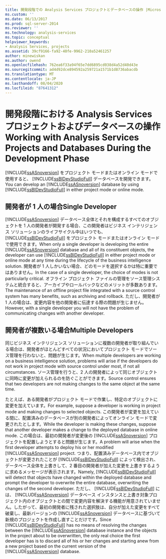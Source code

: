 ```yaml
---
title: 開発段階での Analysis Services プロジェクトとデータベースの操作 |Microsoft Docs
ms.custom: ''
ms.date: 06/13/2017
ms.prod: sql-server-2014
ms.reviewer: ''
ms.technology: analysis-services
ms.topic: conceptual
helpviewer_keywords:
- Analysis Services, projects
ms.assetid: 39cf9166-fa92-40fe-9962-210a52461257
author: minewiskan
ms.author: owend
ms.openlocfilehash: 762ea6f33a94f65e7dd6895cd038d4a52d40d43e
ms.sourcegitcommit: ad4d92dce894592a259721a1571b1d8736abacdb
ms.translationtype: MT
ms.contentlocale: ja-JP
ms.lasthandoff: 08/04/2020
ms.locfileid: "87641312"
---
```

# <a name="working-with-analysis-services-projects-and-databases-during-the-development-phase"></a><span data-ttu-id="60331-102">開発段階における Analysis Services プロジェクトおよびデータベースの操作</span><span class="sxs-lookup"><span data-stu-id="60331-102">Working with Analysis Services Projects and Databases During the Development Phase</span></span>
  <span data-ttu-id="60331-103">[!INCLUDE[ssASnoversion](../../includes/ssasnoversion-md.md)] をプロジェクト モードまたはオンライン モードで使用すると、 [!INCLUDE[ssBIDevStudioFull](../../includes/ssbidevstudiofull-md.md)] データベースを開発できます。</span><span class="sxs-lookup"><span data-stu-id="60331-103">You can develop an [!INCLUDE[ssASnoversion](../../includes/ssasnoversion-md.md)] database by using [!INCLUDE[ssBIDevStudioFull](../../includes/ssbidevstudiofull-md.md)] in either project mode or online mode.</span></span>  
  
## <a name="single-developer"></a><span data-ttu-id="60331-104">開発者が 1 人の場合</span><span class="sxs-lookup"><span data-stu-id="60331-104">Single Developer</span></span>  
 <span data-ttu-id="60331-105">[!INCLUDE[ssASnoversion](../../includes/ssasnoversion-md.md)] データベース全体とそれを構成するすべてのオブジェクトを 1 人の開発者が開発する場合、この開発者はビジネス インテリジェンス ソリューションのライフサイクル中はいつでも、 [!INCLUDE[ssBIDevStudioFull](../../includes/ssbidevstudiofull-md.md)] をプロジェクト モードまたはオンライン モードで使用できます。</span><span class="sxs-lookup"><span data-stu-id="60331-105">When only a single developer is developing the entire [!INCLUDE[ssASnoversion](../../includes/ssasnoversion-md.md)] database and all of its constituent objects, the developer can use [!INCLUDE[ssBIDevStudioFull](../../includes/ssbidevstudiofull-md.md)] in either project mode or online mode at any time during the lifecycle of the business intelligence solution.</span></span> <span data-ttu-id="60331-106">開発者が 1 人しかいない場合、どのモードを選択するかは特に重要ではありません。</span><span class="sxs-lookup"><span data-stu-id="60331-106">In the case of a single developer, the choice of modes is not particularly critical.</span></span> <span data-ttu-id="60331-107">オフライン プロジェクト ファイルの管理をソース管理システムと統合すると、アーカイブやロールバックなどのメリットが多数あります。</span><span class="sxs-lookup"><span data-stu-id="60331-107">The maintenance of an offline project file integrated with a source control system has many benefits, such as archiving and rollback.</span></span> <span data-ttu-id="60331-108">ただし、開発者が 1 人の場合は、変更内容を他の開発者に伝達する際の問題が生じません。</span><span class="sxs-lookup"><span data-stu-id="60331-108">However, with a single developer you will not have the problem of communicating changes with another developer.</span></span>  
  
## <a name="multiple-developers"></a><span data-ttu-id="60331-109">開発者が複数いる場合</span><span class="sxs-lookup"><span data-stu-id="60331-109">Multiple Developers</span></span>  
 <span data-ttu-id="60331-110">同じビジネス インテリジェンス ソリューションに複数の開発者が取り組んでいる場合は、開発者がほとんどすべての状況においてプロジェクト モードでソース管理を行わないと、問題が生じます。</span><span class="sxs-lookup"><span data-stu-id="60331-110">When multiple developers are working on a business intelligence solution, problems will arise if the developers do not work in project mode with source control under most, if not all circumstances.</span></span> <span data-ttu-id="60331-111">ソース管理を行うと、2 人の開発者によって同じオブジェクトに同時に変更が加えられるのを防ぐことができます。</span><span class="sxs-lookup"><span data-stu-id="60331-111">Source control ensures that two developers are not making changes to the same object at the same time.</span></span>  
  
 <span data-ttu-id="60331-112">たとえば、ある開発者がプロジェクト モードで作業し、特定のオブジェクトに変更を加えています。</span><span class="sxs-lookup"><span data-stu-id="60331-112">For example, suppose a developer is working in project mode and making changes to selected objects.</span></span> <span data-ttu-id="60331-113">この開発者が変更を加えている間に、配置済みのデータベースが別の開発者によってオンライン モードで変更されたとします。</span><span class="sxs-lookup"><span data-stu-id="60331-113">While the developer is making these changes, suppose that another developer makes a change to the deployed database in online mode.</span></span> <span data-ttu-id="60331-114">この場合は、最初の開発者が変更後の [!INCLUDE[ssASnoversion](../../includes/ssasnoversion-md.md)] プロジェクトを配置しようとすると問題が生じます。</span><span class="sxs-lookup"><span data-stu-id="60331-114">A problem will arise when the first developer attempts to deploy his or her modified [!INCLUDE[ssASnoversion](../../includes/ssasnoversion-md.md)] project.</span></span> <span data-ttu-id="60331-115">つまり、配置済みデータベース内でオブジェクトが変更されたことが [!INCLUDE[ssBIDevStudioFull](../../includes/ssbidevstudiofull-md.md)] によって検出され、データベース全体を上書きして、2 番目の開発者が加えた変更を上書きするように求めるメッセージが表示されます。</span><span class="sxs-lookup"><span data-stu-id="60331-115">Namely, [!INCLUDE[ssBIDevStudioFull](../../includes/ssbidevstudiofull-md.md)] will detect that objects have changed within the deployed database and prompt the developer to overwrite the entire database, overwriting the changes of the second developer.</span></span> <span data-ttu-id="60331-116">ただし、 [!INCLUDE[ssBIDevStudioFull](../../includes/ssbidevstudiofull-md.md)] には、 [!INCLUDE[ssASnoversion](../../includes/ssasnoversion-md.md)] データベース インスタンスと上書き対象プロジェクト内のオブジェクトとの間で変更内容を解決する機能が用意されていません。したがって、最初の開発者に残された選択肢は、自分が加えた変更をすべて破棄し、最新バージョンの [!INCLUDE[ssASnoversion](../../includes/ssasnoversion-md.md)] データベースに基づいて新規のプロジェクトを作成し直すことだけです。</span><span class="sxs-lookup"><span data-stu-id="60331-116">Since [!INCLUDE[ssBIDevStudioFull](../../includes/ssbidevstudiofull-md.md)] has no means of resolving the changes between the [!INCLUDE[ssASnoversion](../../includes/ssasnoversion-md.md)] database instance and the objects in the project about to be overwritten, the only real choice the first developer has is to discard all of his or her changes and starting anew from a new project based on the current version of the [!INCLUDE[ssASnoversion](../../includes/ssasnoversion-md.md)] database.</span></span>  
  
  

